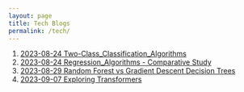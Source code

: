 ```yaml
---
layout: page
title: Tech Blogs
permalink: /tech/
---
```


1. [2023-08-24 Two-Class_Classification_Algorithms](/_posts/2023-08-24-Unveiling_Two-Class_Classification_Algorithms.md)
2. [2023-08-24 Regression_Algorithms - Comparative Study](/_posts/2023-08-24-Unveiling_Regression_Algorithms.md)
3. [2023-08-29 Random Forest vs Gradient Descent Decision Trees](/_posts/2023-08-29-Random_Forest_vs_Gradient_Descent_Decision_Trees.md)
4. [2023-09-07 Exploring Transformers](/_posts/2023-09-07-Exploring_transformers.md)